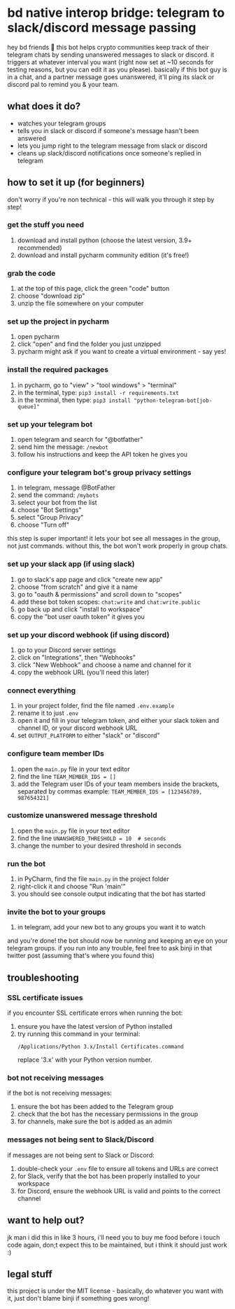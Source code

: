 # bd native interop bridge: telegram to slack/discord message passing

hey bd friends 👋 this bot helps crypto communities keep track of their telegram chats by sending unanswered messages to slack or discord. it triggers at whatever interval you want (right now set at ~10 seconds for testing reasons, but you can edit it as you please). basically if this bot guy is in a chat, and a partner message goes unanswered, it'll ping its slack or discord pal to remind you & your team.

## what does it do?

- watches your telegram groups
- tells you in slack or discord if someone's message hasn't been answered
- lets you jump right to the telegram message from slack or discord
- cleans up slack/discord notifications once someone's replied in telegram

## how to set it up (for beginners)

don't worry if you're non technical - this will walk you through it step by step!

### get the stuff you need

1. download and install python (choose the latest version, 3.9+ recommended)
2. download and install pycharm community edition (it's free!)

### grab the code

1. at the top of this page, click the green "code" button
2. choose "download zip"
3. unzip the file somewhere on your computer

### set up the project in pycharm

1. open pycharm
2. click "open" and find the folder you just unzipped
3. pycharm might ask if you want to create a virtual environment - say yes!

### install the required packages

1. in pycharm, go to "view" > "tool windows" > "terminal"
2. in the terminal, type: `pip3 install -r requirements.txt`
3. in the terminal, then type: `pip3 install "python-telegram-bot[job-queue]"`

### set up your telegram bot

1. open telegram and search for "@botfather"
2. send him the message: `/newbot`
3. follow his instructions and keep the API token he gives you

### configure your telegram bot's group privacy settings

1. in telegram, message @BotFather
2. send the command: `/mybots`
3. select your bot from the list
4. choose "Bot Settings"
5. select "Group Privacy"
6. choose "Turn off"

this step is super important! it lets your bot see all messages in the group, not just commands. without this, the bot won't work properly in group chats.

### set up your slack app (if using slack)

1. go to slack's app page and click "create new app"
2. choose "from scratch" and give it a name
3. go to "oauth & permissions" and scroll down to "scopes"
4. add these bot token scopes: `chat:write` and `chat:write.public`
5. go back up and click "install to workspace"
6. copy the "bot user oauth token" it gives you

### set up your discord webhook (if using discord)

1. go to your Discord server settings
2. click on "Integrations", then "Webhooks"
3. click "New Webhook" and choose a name and channel for it
4. copy the webhook URL (you'll need this later)

### connect everything

1. in your project folder, find the file named `.env.example`
2. rename it to just `.env`
3. open it and fill in your telegram token, and either your slack token and channel ID, or your discord webhook URL
4. set `OUTPUT_PLATFORM` to either "slack" or "discord"

### configure team member IDs

1. open the `main.py` file in your text editor
2. find the line `TEAM_MEMBER_IDS = []`
3. add the Telegram user IDs of your team members inside the brackets, separated by commas
   example: `TEAM_MEMBER_IDS = [123456789, 987654321]`

### customize unanswered message threshold

1. open the `main.py` file in your text editor
2. find the line `UNANSWERED_THRESHOLD = 10  # seconds`
3. change the number to your desired threshold in seconds

### run the bot

1. in PyCharm, find the file `main.py` in the project folder
2. right-click it and choose "Run 'main'"
3. you should see console output indicating that the bot has started

### invite the bot to your groups

1. in telegram, add your new bot to any groups you want it to watch

and you're done! the bot should now be running and keeping an eye on your telegram groups. if you run into any trouble, feel free to ask binji in that twitter post (assuming that's where you found this)

## troubleshooting

### SSL certificate issues
if you encounter SSL certificate errors when running the bot:
1. ensure you have the latest version of Python installed
2. try running this command in your terminal:
   ```
   /Applications/Python 3.x/Install Certificates.command
   ```
   replace '3.x' with your Python version number.

### bot not receiving messages
if the bot is not receiving messages:
1. ensure the bot has been added to the Telegram group
2. check that the bot has the necessary permissions in the group
3. for channels, make sure the bot is added as an admin

### messages not being sent to Slack/Discord
if messages are not being sent to Slack or Discord:
1. double-check your `.env` file to ensure all tokens and URLs are correct
2. for Slack, verify that the bot has been properly installed to your workspace
3. for Discord, ensure the webhook URL is valid and points to the correct channel

## want to help out?

jk man i did this in like 3 hours, i'll need you to buy me food before i touch code again, don;t expect this to be maintained, but i think it should just work :)

## legal stuff

this project is under the MIT license - basically, do whatever you want with it, just don't blame binji if something goes wrong!